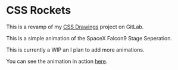 # CSS Rockets
This is a revamp of my [CSS Drawings](https://gitlab.com/Yappydog/css-drawings) project on GitLab.

This is a simple animation of the SpaceX Falcon9 Stage Seperation.

This is currently a WIP an I plan to add more animations.

You can see the animation in action [here](https://cssrockets.netlify.com/).
